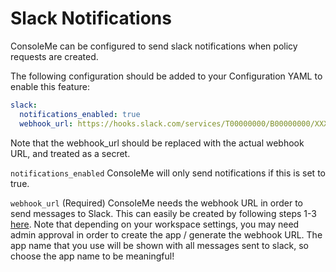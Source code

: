 # Slack Notifications

ConsoleMe can be configured to send slack notifications when policy requests are created.

The following configuration should be added to your Configuration YAML to enable this feature:

```yaml
slack:
  notifications_enabled: true
  webhook_url: https://hooks.slack.com/services/T00000000/B00000000/XXXXXXXXXXXXXXXXXXXXXXXX
```

Note that the webhook\_url should be replaced with the actual webhook URL, and treated as a secret.

`notifications_enabled` ConsoleMe will only send notifications if this is set to true.

`webhook_url` \(Required\) ConsoleMe needs the webhook URL in order to send messages to Slack. This can easily be created by following steps 1-3 [here](https://api.slack.com/messaging/webhooks). Note that depending on your workspace settings, you may need admin approval in order to create the app / generate the webhook URL. The app name that you use will be shown with all messages sent to slack, so choose the app name to be meaningful!


